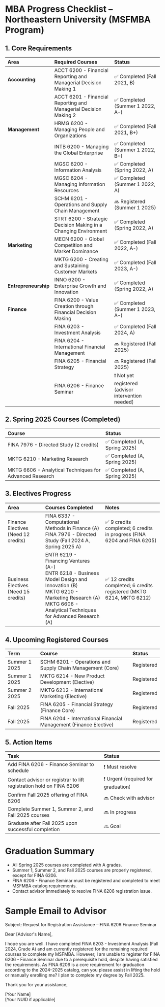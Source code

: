 # MBA Progress Checklist – Northeastern University (MSFMBA Program)

## 1. Core Requirements

| Area | Required Courses | Status |
|:---|:---|:---|
| **Accounting** | ACCT 6200 - Financial Reporting and Managerial Decision Making 1 | ✅ Completed (Fall 2021, B) |
|  | ACCT 6201 - Financial Reporting and Managerial Decision Making 2 | ✅ Completed (Summer 1 2022, A-) |
| **Management** | HRMG 6200 - Managing People and Organizations | ✅ Completed (Fall 2021, B+) |
|  | INTB 6200 - Managing the Global Enterprise | ✅ Completed (Summer 1 2022, B+) |
|  | MGSC 6200 - Information Analysis | ✅ Completed (Spring 2022, A) |
|  | MGSC 6204 - Managing Information Resources | ✅ Completed (Summer 1 2022, A) |
|  | SCHM 6201 - Operations and Supply Chain Management | 🔜 Registered (Summer 1 2025) |
|  | STRT 6200 - Strategic Decision Making in a Changing Environment | ✅ Completed (Spring 2022, A) |
| **Marketing** | MECN 6200 - Global Competition and Market Dominance | ✅ Completed (Fall 2022, A-) |
|  | MKTG 6200 - Creating and Sustaining Customer Markets | ✅ Completed (Fall 2023, A-) |
| **Entrepreneurship** | INNO 6200 - Enterprise Growth and Innovation | ✅ Completed (Spring 2022, A) |
| **Finance** | FINA 6200 - Value Creation through Financial Decision Making | ✅ Completed (Summer 1 2023, A-) |
|  | FINA 6203 - Investment Analysis | ✅ Completed (Fall 2024, A) |
|  | FINA 6204 - International Financial Management | 🔜 Registered (Fall 2025) |
|  | FINA 6205 - Financial Strategy | 🔜 Registered (Fall 2025) |
|  | FINA 6206 - Finance Seminar | ❗ Not yet registered (advisor intervention needed) |

## 2. Spring 2025 Courses (Completed)

| Course | Status |
|:---|:---|
| FINA 7976 - Directed Study (2 credits) | ✅ Completed (A, Spring 2025) |
| MKTG 6210 - Marketing Research | ✅ Completed (A, Spring 2025) |
| MKTG 6606 - Analytical Techniques for Advanced Research | ✅ Completed (A, Spring 2025) |

## 3. Electives Progress

| Area | Courses Completed | Notes |
|:---|:---|:---|
| Finance Electives (Need 12 credits) | FINA 6337 - Computational Methods in Finance (A) <br> FINA 7976 - Directed Study (Fall 2024 A, Spring 2025 A) | ✅ 9 credits completed; 6 credits in progress (FINA 6204 and FINA 6205) |
| Business Electives (Need 15 credits) | ENTR 6219 - Financing Ventures (A-) <br> ENTR 6218 - Business Model Design and Innovation (B) <br> MKTG 6210 - Marketing Research (A) <br> MKTG 6606 - Analytical Techniques for Advanced Research (A) | ✅ 12 credits completed; 6 credits registered (MKTG 6214, MKTG 6212) |

## 4. Upcoming Registered Courses

| Term | Course | Status |
|:---|:---|:---|
| Summer 1 2025 | SCHM 6201 - Operations and Supply Chain Management (Core) | Registered |
| Summer 1 2025 | MKTG 6214 - New Product Development (Elective) | Registered |
| Summer 2 2025 | MKTG 6212 - International Marketing (Elective) | Registered |
| Fall 2025 | FINA 6205 - Financial Strategy (Finance Core) | Registered |
| Fall 2025 | FINA 6204 - International Financial Management (Finance Elective) | Registered |

## 5. Action Items

| Task | Status |
|:---|:---|
| Add FINA 6206 - Finance Seminar to schedule | ❗ Must resolve |
| Contact advisor or registrar to lift registration hold on FINA 6206 | ❗ Urgent (required for graduation) |
| Confirm Fall 2025 offering of FINA 6206 | 🔜 Check with advisor |
| Complete Summer 1, Summer 2, and Fall 2025 courses | 🔜 In progress |
| Graduate after Fall 2025 upon successful completion | 🔜 Goal |

# Graduation Summary

- All Spring 2025 courses are completed with A grades.
- Summer 1, Summer 2, and Fall 2025 courses are properly registered, except for FINA 6206.
- FINA 6206 - Finance Seminar must be registered and completed to meet MSFMBA catalog requirements.
- Contact advisor immediately to resolve FINA 6206 registration issue.

# Sample Email to Advisor

Subject: Request for Registration Assistance – FINA 6206 Finance Seminar

Dear [Advisor's Name],

I hope you are well. I have completed FINA 6203 - Investment Analysis (Fall 2024, Grade A) and am currently registered for the remaining required courses to complete my MSFMBA. However, I am unable to register for FINA 6206 - Finance Seminar due to a prerequisite hold, despite having satisfied the requirements. As FINA 6206 is a core requirement for graduation according to the 2024–2025 catalog, can you please assist in lifting the hold or manually enrolling me? I plan to complete my degree by Fall 2025.

Thank you for your assistance,

[Your Name]  
[Your NUID if applicable]
